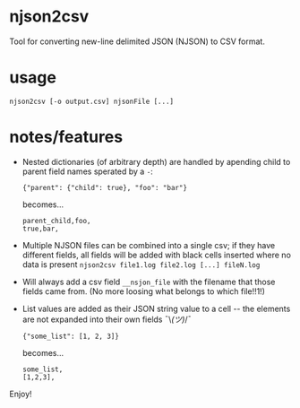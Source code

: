 # njson2csv

Tool for converting new-line delimited JSON (NJSON) to CSV format.

# usage

`njson2csv [-o output.csv] njsonFile [...]`

# notes/features

* Nested dictionaries (of arbitrary depth) are handled by apending child to parent field names sperated by a `-`:


  `{"parent": {"child": true}, "foo": "bar"}`

  becomes...

  ```
  parent_child,foo,
  true,bar,
  ```

* Multiple NJSON files can be combined into a single csv; if they have different fields, all fields will be added with black cells inserted where no data is present
  `njson2csv file1.log file2.log [...] fileN.log`

* Will always add a csv field `__nsjon_file` with the filename that those fields came from. (No more loosing what belongs to which file!!1!)

* List values are added as their JSON string value to a cell -- the elements are not expanded into their own fields ¯\\_(ツ)_/¯

  `{"some_list": [1, 2, 3]}`

  becomes...

  ```
  some_list,
  [1,2,3],
  ```


Enjoy!
